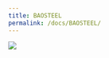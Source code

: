 ```yaml
---
title: BAOSTEEL
permalink: /docs/BAOSTEEL/
---
```


<img src="https://www.opendc.cn/assets/img/BAOSTEEL.jpg">